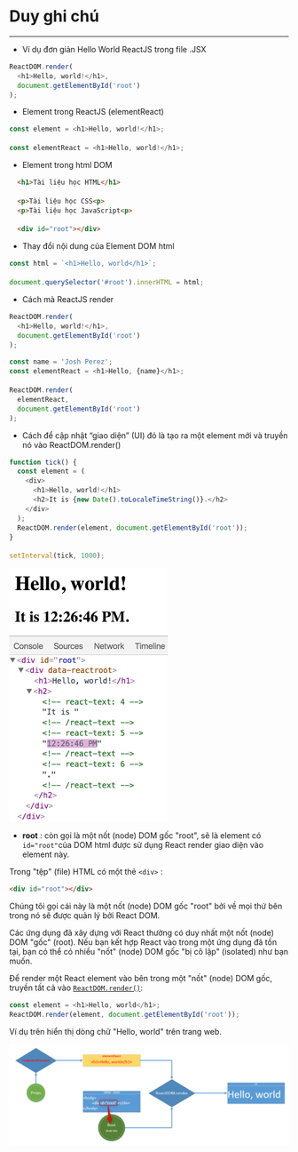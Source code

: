 # Duy ghi chú

---

- Ví dụ đơn giản Hello World ReactJS trong file .JSX

```js
ReactDOM.render(
  <h1>Hello, world!</h1>, 
  document.getElementById('root')
);
```

- Element trong ReactJS (elementReact)

```js
const element = <h1>Hello, world!</h1>;

const elementReact = <h1>Hello, world!</h1>;
```

- Element trong html DOM

```html
  <h1>Tài liệu học HTML</h1>

  <p>Tài liệu học CSS<p>
  <p>Tài liệu học JavaScript<p>
  
  <div id="root"></div>
```

- Thay đổi nội dung của Element DOM html

```js
const html = `<h1>Hello, world</h1>`;

document.querySelector('#root').innerHTML = html;
```

- Cách mà ReactJS render

```js
ReactDOM.render(
  <h1>Hello, world!</h1>, 
  document.getElementById('root')
);
```

```js
const name = 'Josh Perez';
const elementReact = <h1>Hello, {name}</h1>;

ReactDOM.render(
  elementReact,
  document.getElementById('root')
);
```

- Cách để cập nhật “giao diện” (UI) đó là tạo ra một element mới và truyền nó vào ReactDOM.render()

```js
function tick() {
  const element = (
    <div>
      <h1>Hello, world!</h1>
      <h2>It is {new Date().toLocaleTimeString()}.</h2>
    </div>
  );
  ReactDOM.render(element, document.getElementById('root'));
}

setInterval(tick, 1000);
```

![DOM inspector showing granular updates](./images/granular-dom-updates.gif)


- **root** : còn gọi là một nốt (node) DOM gốc "root", sẽ là element có `id="root"`của DOM html được sử dụng React render giao diện vào element này.

Trong "tệp" (file) HTML có một thẻ `<div>` :

```html
<div id="root"></div>
```

Chúng tôi gọi cái này là một nốt (node) DOM gốc "root" bởi về mọi thứ bên trong nó sẽ được quản lý bởi React DOM.

Các ứng dụng đã xây dựng với React thường có duy nhất một nốt (node) DOM "gốc" (root). Nếu bạn kết hợp React vào trong một ứng dụng đã tồn tại, bạn có thể có nhiều "nốt" (node) DOM gốc "bị cô lập" (isolated) như bạn muốn.

Để render một React element vào bên trong một "nốt" (node) DOM gốc, truyền tất cả vào [`ReactDOM.render()`](./react-dom.md#render):

```js
const element = <h1>Hello, world</h1>;
ReactDOM.render(element, document.getElementById('root'));
```

Ví dụ trên hiển thị dòng chữ "Hello, world" trên trang web.

![Xử lý Render](./images/001.png)

